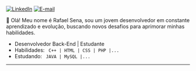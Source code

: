 [![LinkedIn](https://img.shields.io/badge/LinkedIn-0077B5?style=for-the-badge&logo=linkedin&logoColor=white)](https://www.linkedin.com/in/rafaznj/)
[![E-mail](https://img.shields.io/badge/-Email-000?style=for-the-badge&logo=microsoft-outlook&logoColor=white)](mailto:rafaelsenabarreto@gmail.com)

<p>👋 Olá! Meu nome é Rafael Sena, sou um jovem desenvolvedor em constante aprendizado e evolução, buscando novos desafios para aprimorar minhas habilidades.</p>

- Desenvolvedor Back-End | Estudante
- Habilidades: <code> C++ | HTML | CSS | PHP |...</code>
- Estudando: <code> JAVA | MySQL |...</code>

<hr>
